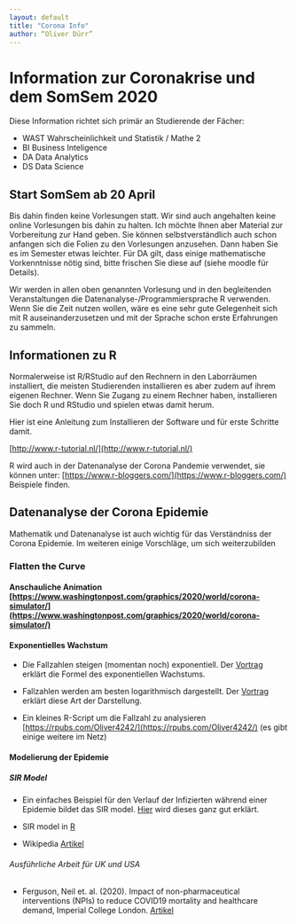 ```yaml
---
layout: default
title: "Corona Info"
author: “Oliver Dürr”
---
```


# Information zur Coronakrise und dem SomSem 2020

Diese Information richtet sich primär an Studierende der Fächer:

* WAST Wahrscheinlichkeit und Statistik / Mathe 2
* BI Business Inteligence
* DA Data Analytics
* DS Data Science

## Start SomSem ab 20 April
Bis dahin finden keine Vorlesungen statt. Wir sind auch angehalten keine online Vorlesungen bis dahin zu halten. Ich möchte Ihnen aber Material zur Vorbereitung zur Hand geben. Sie können selbstverständlich auch schon anfangen sich die Folien zu den Vorlesungen anzusehen. Dann haben Sie es im Semester etwas leichter. Für DA gilt, dass einige mathematische Vorkenntnisse nötig sind, bitte frischen Sie diese auf (siehe moodle für Details).
 

Wir werden in allen oben genannten Vorlesung und in den begleitenden Veranstaltungen die Datenanalyse-/Programmiersprache R verwenden. Wenn Sie die Zeit nutzen wollen, wäre es eine sehr gute Gelegenheit sich mit R auseinanderzusetzen und mit der Sprache schon erste Erfahrungen zu sammeln. 


## Informationen zu R
Normalerweise ist R/RStudio auf den Rechnern in den Laborräumen installiert, die meisten Studierenden installieren es aber zudem auf ihrem eigenen Rechner. Wenn Sie Zugang zu einem Rechner haben, installieren Sie doch R und RStudio und spielen etwas damit herum.

 
Hier ist eine Anleitung zum Installieren der Software und für erste Schritte damit. 

[http://www.r-tutorial.nl/](http://www.r-tutorial.nl/)

R wird auch in der Datenanalyse der Corona Pandemie verwendet, sie können unter: [https://www.r-bloggers.com/](https://www.r-bloggers.com/) Beispiele finden.
 
## Datenanalyse der Corona Epidemie
Mathematik und Datenanalyse ist auch wichtig für das Verständniss der Corona Epidemie. Im weiteren einige Vorschläge, um sich weiterzubilden

### Flatten the Curve

#### Anschauliche Animation  [https://www.washingtonpost.com/graphics/2020/world/corona-simulator/](https://www.washingtonpost.com/graphics/2020/world/corona-simulator/) 

#### Exponentielles Wachstum 
* Die Fallzahlen steigen (momentan noch) exponentiell. Der [Vortrag](https://www.youtube.com/watch?v=7KTagbXMs_Q&t=24s) erklärt die Formel des exponentiellen Wachstums.

* Fallzahlen werden am besten logarithmisch dargestellt. Der [Vortrag](https://www.youtube.com/watch?v=n1CXxs2LS9o) erklärt diese Art der Darstellung.

* Ein kleines R-Script um die Fallzahl zu analysieren [https://rpubs.com/Oliver4242/](https://rpubs.com/Oliver4242/) (es gibt einige weitere im Netz)  

#### Modelierung der Epidemie 

##### SIR Model
* Ein einfaches Beispiel für den Verlauf der Infizierten während einer Epidemie bildet das SIR model. [Hier](https://www.youtube.com/watch?v=NKMHhm2Zbkw) wird dieses ganz gut erklärt. 

* SIR model in [R](https://staff.math.su.se/hoehle/blog/2020/03/16/flatteningthecurve.html)

* Wikipedia [Artikel](https://en.wikipedia.org/wiki/Compartmental_models_in_epidemiology)

###### Ausführliche Arbeit für UK und USA
* Ferguson, Neil et. al. (2020). Impact of non-pharmaceutical interventions (NPIs) to reduce COVID19 mortality and healthcare demand,  Imperial College London. [Artikel](https://www.imperial.ac.uk/media/imperial-college/medicine/sph/ide/gida-fellowships/Imperial-College-COVID19-NPI-modelling-16-03-2020.pdf)












